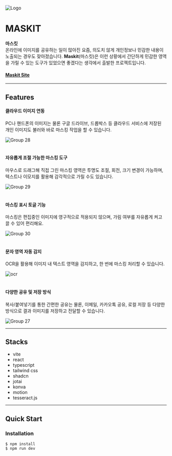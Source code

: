 ![Logo](https://github.com/user-attachments/assets/7e0e8835-2e99-47e1-b26e-590edf2ad315)

# MASKIT


**마스킷**   
온라인에 이미지를 공유하는 일이 많아진 요즘, 의도치 않게 개인정보나 민감한 내용이 노출되는 경우도 잦아졌습니다. **Maskit**(마스킷)은 이런 상황에서 간단하게 민감한 영역을 가릴 수 있는 도구가 있었으면 좋겠다는 생각에서 출발한 프로젝트입니다.

<h4>
  <a href="https://maskit.kr/">Maskit Site</a>
</h4>   

---
## Features


#### 클라우드 이미지 연동
PC나 핸드폰의 이미지는 물론 구글 드라이브, 드롭박스 등 클라우드 서비스에 저장된 개인 이미지도 불러와 바로 마스킹 작업을 할 수 있습니다.  

![Group 28](https://github.com/user-attachments/assets/f1cd2a2d-32f0-4603-929e-d8962b279bf1)
<br><br>

#### 자유롭게 조절 가능한 마스킹 도구
마우스로 드래그해 직접 그린 마스킹 영역은 투명도 조절, 회전, 크기 변경이 가능하며, 텍스트나 이모지를 활용해 감각적으로 가릴 수도 있습니다.

![Group 29](https://github.com/user-attachments/assets/d88e688d-8f6a-43b2-b884-8ec624e36e20)
<br><br>

#### 마스킹 표시 토글 기능
마스킹은 편집중인 이미지에 영구적으로 적용되지 않으며, 가림 여부를 자유롭게 켜고 끌 수 있어 편리해요.

![Group 30](https://github.com/user-attachments/assets/f475c3ae-ae43-4d33-b1ac-0880ffa2683f)
<br><br>

#### 문자 영역 자동 감지
OCR을 활용해 이미지 내 텍스트 영역을 감지하고, 한 번에 마스킹 처리할 수 있습니다.

![ocr](https://github.com/user-attachments/assets/60cfd6b2-15a8-4dd1-89ff-1ce600948d92)
<br><br>

#### 다양한 공유 및 저장 방식
복사/붙여넣기를 통한 간편한 공유는 물론, 이메일, 카카오톡 공유, 로컬 저장 등 다양한 방식으로 결과 이미지를 저장하고 전달할 수 있습니다.

![Group 27](https://github.com/user-attachments/assets/56d42558-067b-4662-a698-c053c11e2608)

---
## Stacks

- vite
- react
- typescript
- tailwind css
- shadcn 
- jotai
- konva
- motion
- tesseract.js

---
## Quick Start

### Installation
```
$ npm install
$ npm run dev
```
